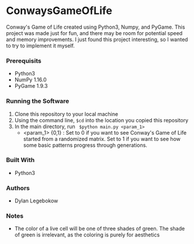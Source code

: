 # ConwaysGameOfLife
Conway's Game of Life created using Python3, Numpy, and PyGame. This project was made just for fun, and there may be room for potential speed and memory improvements. I just found this project interesting, so I wanted to try to implement it myself.

### Prerequisits
- Python3
- NumPy 1.16.0
- PyGame 1.9.3

### Running the Software
1. Clone this repository to your local machine
2. Using the command line, ``` $cd ``` into the location you copied this repository
3. In the main directory, run ``` $python main.py <param_1>```<br>
	- <param_1> {0,1} : Set to 0 if you want to see Conway's Game of Life started from a randomized matrix. Set to 1 if you want to see how some basic patterns progress through generations.<br>
  
### Built With
- Python3

### Authors
- Dylan Legebokow

### Notes
- The color of a live cell will be one of three shades of green. The shade of green is irrelevant, as the coloring is purely for aesthetics

